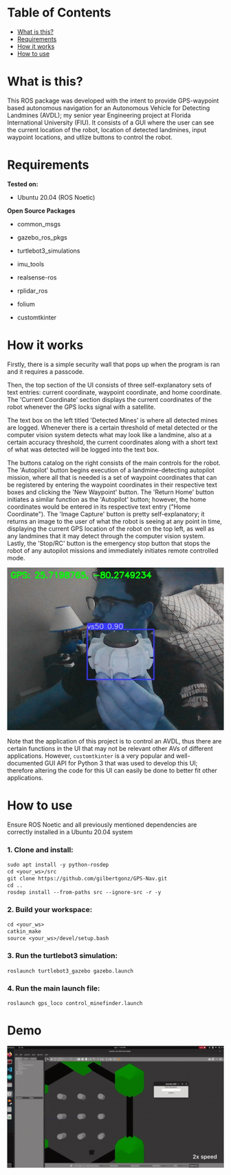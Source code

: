 # Table of Contents
   * [What is this?](#what-is-this)
   * [Requirements](#requirements)
   * [How it works](#how-it-works)
   * [How to use](#how-to-use)

# What is this?
This ROS package was developed with the intent to provide GPS-waypoint based autonomous navigation for an Autonomous Vehicle for Detecting Landmines (AVDL); my senior year Engineering project at Florida International University (FIU). It consists of a GUI where the user can see the current location of the robot, location of detected landmines, input waypoint locations, and utlize buttons to control the robot.

# Requirements
**Tested on:**

- Ubuntu 20.04 (ROS Noetic)

**Open Source Packages**

- common_msgs

- gazebo_ros_pkgs

- turtlebot3_simulations

- imu_tools

- realsense-ros

- rplidar_ros 

- folium

- customtkinter

# How it works
Firstly, there is a simple security wall that pops up when the program is ran and it requires a passcode. 

Then, the top section of the UI consists of three self-explanatory sets of text entries: current coordinate, waypoint coordinate, and home coordinate. The 'Current Coordinate' section displays the current coordinates of the robot whenever the GPS locks signal with a satellite. 

The text box on the left titled 'Detected Mines' is where all detected mines are logged. Whenever there is a certain threshold of metal detected or the computer vision system detects what may look like a landmine, also at a certain accuracy threshold, the current coordinates along with a short text of what was detected will be logged into the text box. 

The buttons catalog on the right consists of the main controls for the robot. The 'Autopilot' button begins execution of a landmine-detecting autopilot mission, where all that is needed is a set of waypoint coordinates that can be registered by entering the waypoint coordinates in their respective text boxes and clicking the 'New Waypoint' button. The 'Return Home' button initiates a similar function as the 'Autopilot' button; however, the home coordinates would be entered in its respective text entry ("Home Coordinate"). The 'Image Capture' button is pretty self-explanatory; it returns an image to the user of what the robot is seeing at any point in time, displaying the current GPS location of the robot on the top left, as well as any landmines that it may detect through the computer vision system. Lastly, the 'Stop/RC' button is the emergency stop button that stops the robot of any autopilot missions and immediately initiates remote controlled mode.

![image](https://github.com/gilbertgonz/GPS-Nav/blob/main/mine_cam_finder/captured_images/2023-02-16_13-11-34.jpg?raw=true)

Note that the application of this project is to control an AVDL, thus there are certain functions in the UI that may not be relevant other AVs of different applications. However, `customtkinter` is a very popular and well-documented GUI API for Python 3 that was used to develop this UI; therefore altering the code for this UI can easily be done to better fit other applications.

# How to use
Ensure ROS Noetic and all previously mentioned dependencies are correctly installed in a Ubuntu 20.04 system
### 1. Clone and install:

    sudo apt install -y python-rosdep
    cd <your_ws>/src
    git clone https://github.com/gilbertgonz/GPS-Nav.git
    cd ..
    rosdep install --from-paths src --ignore-src -r -y

### 2. Build your workspace:

    cd <your_ws>
    catkin_make
    source <your_ws>/devel/setup.bash

### 3. Run the turtlebot3 simulation:

    roslaunch turtlebot3_gazebo gazebo.launch

### 4. Run the main launch file:

    roslaunch gps_loco control_minefinder.launch
    


# Demo
![](assets/final_official_demo.gif)
